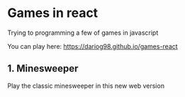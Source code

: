 # Games in react

Trying to programming a few of games in javascript

You can play here: https://dariog98.github.io/games-react

## 1. Minesweeper

Play the classic minesweeper in this new web version